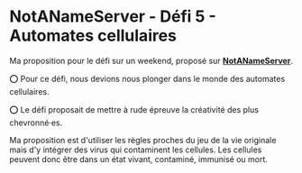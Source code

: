 # NotANameServer - Défi 5 - Automates cellulaires

Ma proposition pour le défi sur un weekend, proposé sur **[NotANameServer](https://github.com/NotANameServer/challenges)**.

:o: Pour ce défi, nous devions nous plonger dans le monde des automates cellulaires.

:o: Le défi proposait de mettre à rude épreuve la créativité des plus chevronné·es.

Ma proposition est d'utiliser les règles proches du jeu de la vie originale mais d'y intégrer des virus qui contaminent les cellules. Les cellules peuvent donc être dans un état vivant, contaminé, immunisé ou mort.
